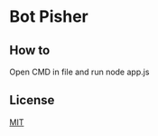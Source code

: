 # Bot Pisher

## How to
Open CMD in file and run node app.js

## License

[MIT](https://choosealicense.com/licenses/mit/)
